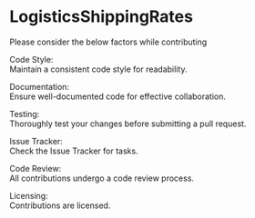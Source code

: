 # LogisticsShippingRates

Please consider the below factors while contributing

Code Style:  
Maintain a consistent code style for readability.

Documentation:  
Ensure well-documented code for effective collaboration.

Testing:  
Thoroughly test your changes before submitting a pull request.

Issue Tracker:  
Check the Issue Tracker for tasks.

Code Review:  
All contributions undergo a code review process.

Licensing:  
Contributions are licensed.
